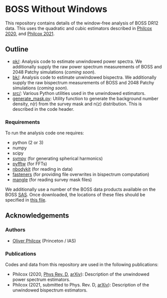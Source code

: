# BOSS Without Windows

This repository contains details of the window-free analysis of BOSS DR12 data. This uses the quadratic and cubic estimators described in [Philcox 2020](https://arxiv.org/abs/2012.09389), and [Philcox 2021](https://arxiv.org/abs/2107.06287).

## Outline
- [pk/](pk): Analysis code to estimate unwindowed power spectra. We additionally supply the raw power spectrum measurements of BOSS and 2048 Patchy simulations (*coming soon*).
- [bk/](bk): Analysis code to estimate unwindowed bispectra. We additionally supply the raw bispectrum measurements of BOSS and 2048 Patchy simulations (*coming soon*).
- [src/](src): Various Python utilities used in the unwindowed estimators.
- [generate_mask.py](generate_mask.py): Utility function to generate the background number density, n(r) from the survey mask and n(z) distribution. This is described in the code header.

### Requirements
To run the analysis code one requires:
- python (2 or 3)
- numpy
- scipy
- [sympy](https://www.sympy.org/en/index.html) (for generating spherical harmonics)
- [pyfftw](https://github.com/pyFFTW/pyFFTW) (for FFTs)
- [nbodykit](https://nbodykit.readthedocs.io/en/latest/) (for reading in data)
- [fasteners](https://pypi.org/project/fasteners/) (for providing file overwrites in bispectrum computation)
- [mangle](https://github.com/mollyswanson/manglepy) (for reading survey mask files)

We additionally use a number of the BOSS data products available on the BOSS [SAS](https://data.sdss.org/sas/dr12/boss/lss/). Once downloaded, the locations of these files should be specified in [this file](src/opt_utilities.py).

## Acknowledgements

### Authors
- [Oliver Philcox](mailto:ohep2@cantab.ac.uk) (Princeton / IAS)

### Publications
Codes and data from this repository are used in the following publications:

- Philcox (2020, [Phys Rev. D](https://journals.aps.org/prd/abstract/10.1103/PhysRevD.103.103504), [arXiv](https://arxiv.org/abs/2012.09389)): Description of the unwindowed power spectrum estimators.
- Philcox (2021, submitted to Phys. Rev. D, [arXiv](https://arxiv.org/abs/2107.06287)): Description of the unwindowed bispectrum estimators.
